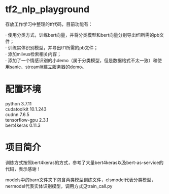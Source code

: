 # tf2_nlp_playground

存放工作学习中整理的tf代码，目前功能有：

· 使用分类方式，训练bert向量，并将分类模型和bert向量分别导出tf1所需的pb文件；    
· 训练实体识别模型，并导出tf1所需的pb文件；  
· 添加milvus检索相关内容；   
· 添加了一个情感识别的小demo（属于分类模型，但是数据格式不太一致）和使用sanic、streamlit建立服务器的demo。

# 配置环境

python 3.7.11  
cudatoolkit 10.1.243   
cudnn 7.6.5  
tensorflow-gpu 2.3.1  
bert4keras 0.11.3

# 项目简介  

训练方式按照bert4keras的方式，参考了大量bert4keras以及bert-as-service的代码，表示感谢！  

models中的barn文件夹下包含两类模型训练文件，clsmodel代表分类模型， nermodel代表实体识别模型，调用方式见train_call.py

